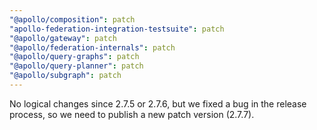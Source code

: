 ```yaml
---
"@apollo/composition": patch
"apollo-federation-integration-testsuite": patch
"@apollo/gateway": patch
"@apollo/federation-internals": patch
"@apollo/query-graphs": patch
"@apollo/query-planner": patch
"@apollo/subgraph": patch
---
```


No logical changes since 2.7.5 or 2.7.6, but we fixed a bug in the release process, so we need to publish a new patch version (2.7.7).
